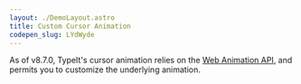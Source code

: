 ```yaml
---
layout: ./DemoLayout.astro
title: Custom Cursor Animation
codepen_slug: LYdWyde
---
```


As of v8.7.0, TypeIt's cursor animation relies on the [Web Animation API](https://developer.mozilla.org/en-US/docs/Web/API/Web_Animations_API), and permits you to customize the underlying animation.
